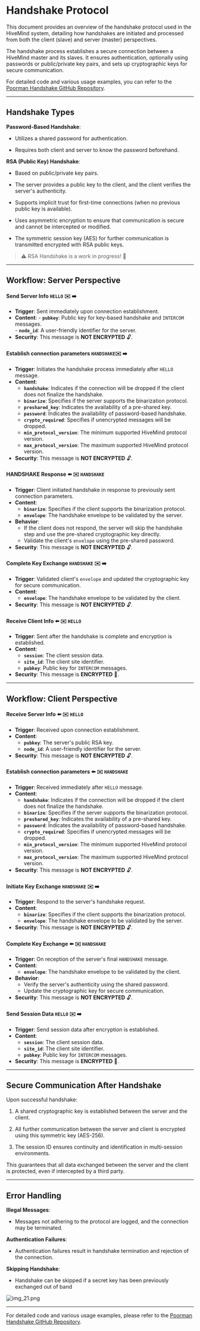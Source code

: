 # Handshake Protocol

This document provides an overview of the handshake protocol used in the HiveMind system, detailing how handshakes are initiated and processed from both the client (slave) and server (master) perspectives.

The handshake process establishes a secure connection between a HiveMind master and its slaves. It ensures authentication, optionally using passwords or public/private key pairs, and sets up cryptographic keys for secure communication.

For detailed code and various usage examples, you can refer to the [Poorman Handshake GitHub Repository](https://github.com/JarbasHiveMind/poorman_handshake).

---

## Handshake Types

**Password-Based Handshake**:

   - Utilizes a shared password for authentication.

   - Requires both client and server to know the password beforehand.

**RSA (Public Key) Handshake**:

   - Based on public/private key pairs.

   - The server provides a public key to the client, and the client verifies the server's authenticity.

   - Supports implicit trust for first-time connections (when no previous public key is available).

   - Uses asymmetric encryption to ensure that communication is secure and cannot be intercepted or modified.

   - The symmetric session key (AES) for further communication is transmitted encrypted with RSA public keys.


> ⚠️ RSA Handshake is a work in progress! 🚧

---

## Workflow: Server Perspective

#### **Send Server Info** `HELLO` ✉️ ➡️  

- **Trigger**: Sent immediately upon connection establishment.  
- **Content**:
      - **`pubkey`**: Public key for key-based handshake and `INTERCOM` messages.  
      - **`node_id`**: A user-friendly identifier for the server.  
- **Security**: This message is **NOT ENCRYPTED** 🔓.  


#### **Establish connection parameters** `HANDSHAKE`✉️ ➡️  

- **Trigger**: Initiates the handshake process immediately after `HELLO` message.  
- **Content**:
    - **`handshake`**: Indicates if the connection will be dropped if the client does not finalize the handshake.  
    - **`binarize`**: Specifies if the server supports the binarization protocol.  
    - **`preshared_key`**: Indicates the availability of a pre-shared key.  
    - **`password`**: Indicates the availability of password-based handshake.  
    - **`crypto_required`**: Specifies if unencrypted messages will be dropped.  
    - **`min_protocol_version`**: The minimum supported HiveMind protocol version.  
    - **`max_protocol_version`**: The maximum supported HiveMind protocol version.  
- **Security**: This message is **NOT ENCRYPTED** 🔓.  

#### **HANDSHAKE Response**  ⬅️ ✉️  `HANDSHAKE`

- **Trigger**: Client initiated handshake in response to previously sent connection parameters.  
- **Content**:
     - **`binarize`**: Specifies if the client supports the binarization protocol.  
     - **`envelope`**: The handshake envelope to be validated by the server.  
- **Behavior**:  
     - If the client does not respond, the server will skip the handshake step and use the pre-shared cryptographic key directly.  
     - Validate the client's `envelope` using the pre-shared password.  
- **Security**: This message is **NOT ENCRYPTED** 🔓.  

#### **Complete Key Exchange** `HANDSHAKE` ✉️ ➡️  

- **Trigger**: Validated client's `envelope` and updated the cryptographic key for secure communication.
- **Content**:
     - **`envelope`**: The handshake envelope to be validated by the client.  
- **Security**: This message is **NOT ENCRYPTED** 🔓.  


#### **Receive Client Info** ⬅️ ✉️ `HELLO`

- **Trigger**: Sent after the handshake is complete and encryption is established.  
- **Content**:
    - **`session`**: The client session data.  
    - **`site_id`**: The client site identifier.  
    - **`pubkey`**: Public key for `INTERCOM` messages.  
- **Security**: This message is **ENCRYPTED** 🔐.  

---

## Workflow: Client Perspective

#### **Receive Server Info** ⬅️ ✉️  `HELLO`

- **Trigger**: Received upon connection establishment.  
- **Content**:
     - **`pubkey`**: The server's public RSA key.  
    - **`node_id`**: A user-friendly identifier for the server.  
- **Security**: This message is **NOT ENCRYPTED** 🔓.  


#### **Establish connection parameters** ⬅️ ✉️  `HANDSHAKE`

- **Trigger**: Received immediately after `HELLO` message.  
- **Content**:
     - **`handshake`**: Indicates if the connection will be dropped if the client does not finalize the handshake.  
    - **`binarize`**: Specifies if the server supports the binarization protocol.  
    - **`preshared_key`**: Indicates the availability of a pre-shared key.  
    - **`password`**: Indicates the availability of password-based handshake.  
    - **`crypto_required`**: Specifies if unencrypted messages will be dropped.  
    - **`min_protocol_version`**: The minimum supported HiveMind protocol version.  
    - **`max_protocol_version`**: The maximum supported HiveMind protocol version.  
- **Security**: This message is **NOT ENCRYPTED** 🔓.  


#### **Initiate Key Exchange** `HANDSHAKE` ✉️ ➡️  

- **Trigger**: Respond to the server's handshake request.  
- **Content**:
     - **`binarize`**: Specifies if the client supports the binarization protocol.  
    - **`envelope`**: The handshake envelope to be validated by the server.  
- **Security**: This message is **NOT ENCRYPTED** 🔓.  

#### **Complete Key Exchange** ⬅️ ✉️  `HANDSHAKE`

- **Trigger**: On reception of the server's final `HANDSHAKE` message.  
- **Content**:
    - **`envelope`**: The handshake envelope to be validated by the client.  
- **Behavior**:
    - Verify the server's authenticity using the shared password.  
    - Update the cryptographic key for secure communication.  
- **Security**: This message is **NOT ENCRYPTED** 🔓.  


#### **Send Session Data** `HELLO` ✉️ ➡️  

- **Trigger**: Send session data after encryption is established.  
- **Content**:
     - **`session`**: The client session data.  
    - **`site_id`**: The client site identifier.  
    - **`pubkey`**: Public key for `INTERCOM` messages.  
- **Security**: This message is **ENCRYPTED** 🔐.  

---

## Secure Communication After Handshake

Upon successful handshake:

1. A shared cryptographic key is established between the server and the client.

2. All further communication between the server and client is encrypted using this symmetric key (AES-256).

3. The session ID ensures continuity and identification in multi-session environments.

This guarantees that all data exchanged between the server and the client is protected, even if intercepted by a third party.

---

## Error Handling

**Illegal Messages**:

  - Messages not adhering to the protocol are logged, and the connection may be terminated.

**Authentication Failures**:

  - Authentication failures result in handshake termination and rejection of the connection.

**Skipping Handshake**:

  - Handshake can be skipped if a secret key has been previously exchanged out of band

![img_21.png](img_21.png)

---

For detailed code and various usage examples, please refer to the [Poorman Handshake GitHub Repository](https://github.com/JarbasHiveMind/poorman_handshake).